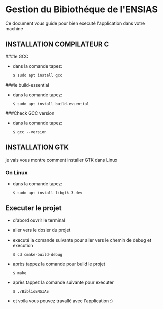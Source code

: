 # Gestion du Bibiothéque de l'ENSIAS

Ce document vous guide pour bien executé l'application dans votre machine

## INSTALLATION COMPILATEUR C
###le GCC
- dans la comande tapez:

      $ sudo apt install gcc

###le build-essential
- dans la comande tapez:

      $ sudo apt install build-essential
###Check GCC version
- dans la comande tapez:

      $ gcc --version
## INSTALLATION GTK

je vais vous montre comment installer GTK dans Linux

### On Linux
- dans la comande tapez:

      $ sudo apt install libgtk-3-dev

## Executer le projet
- d'abord ouvrir le terminal
  

- aller vers le dosier du projet
  

- executé la comande suivante pour aller vers le chemin de debug et execution
  
      $ cd cmake-build-debug
  

- après tappez la comande pour build le projet

      $ make

- après tappez la comande suivante pour executer

      $ ./BiblioENSIAS

- et voila vous pouvez travallé avec l'application :)



